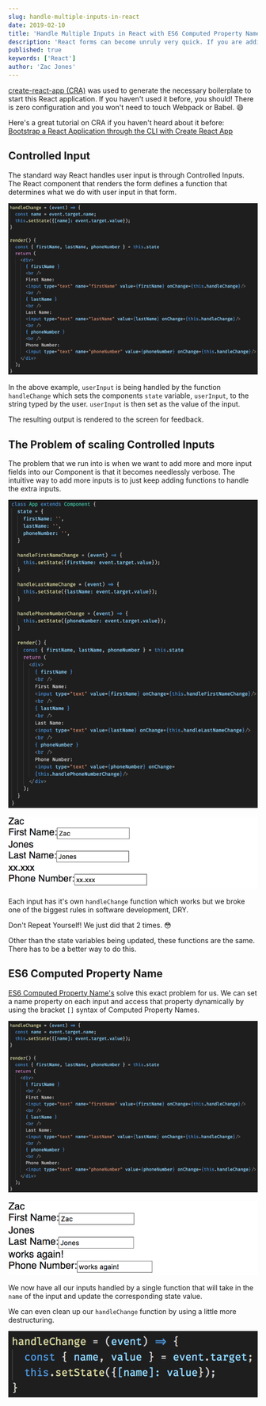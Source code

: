 ```yaml
---
slug: handle-multiple-inputs-in-react
date: 2019-02-10
title: 'Handle Multiple Inputs in React with ES6 Computed Property Name'
description: 'React forms can become unruly very quick. If you are adding an event handler for each input, you might be writing more code than you need to. With ES6 Computed Properties, you can use one event handler for all inputs that require the same action.'
published: true
keywords: ['React']
author: 'Zac Jones'
---
```


[create-react-app (CRA)](https://github.com/facebook/create-react-app) was used to generate the necessary boilerplate to start this React application. If you haven't used it before, you should! There is zero configuration and you won't need to touch Webpack or Babel. 😄

Here's a great tutorial on CRA if you haven't heard about it before: [Bootstrap a React Application through the CLI with Create React App](https://egghead.io/lessons/react-bootstrap-a-react-application-through-the-cli-with-create-react-app)

## Controlled Input

The standard way React handles user input is through Controlled Inputs. The React component that renders the form defines a function that determines what we do with user input in that form.

![initial app state](./initial-app-state.png)

In the above example, `userInput` is being handled by the function `handleChange` which sets the components `state` variable, `userInput`, to the string typed by the user. `userInput` is then set as the value of the input.

The resulting output is rendered to the screen for feedback.

## The Problem of scaling Controlled Inputs

The problem that we run into is when we want to add more and more input fields into our Component is that it becomes needlessly verbose. The intuitive way to add more inputs is to just keep adding functions to handle the extra inputs.

![multiple inputs](./multiple-inputs-initial.png)

![screenshot of multiple inputs](./example-multiple-inputs-initial.png)

Each input has it's own `handleChange` function which works but we broke one of the biggest rules in software development, DRY.

Don't Repeat Yourself! We just did that 2 times. 😳

Other than the state variables being updated, these functions are the same. There has to be a better way to do this.

## ES6 Computed Property Name

[ES6 Computed Property Name's](https://developer.mozilla.org/en-US/docs/Web/JavaScript/Reference/Operators/Object_initializer) solve this exact problem for us. We can set a name property on each input and access that property dynamically by using the bracket `[]` syntax of Computed Property Names.

![multiple inputs with computed properties](./multiple-inputs-with-computed-properties.png)

![screen shot of inputs working again](./screenshot-inputs-work-again.png)

We now have all our inputs handled by a single function that will take in the `name` of the input and update the corresponding state value.

We can even clean up our `handleChange` function by using a little more destructuring.

![destructuring name and value off of event.target](./destructuring.png)